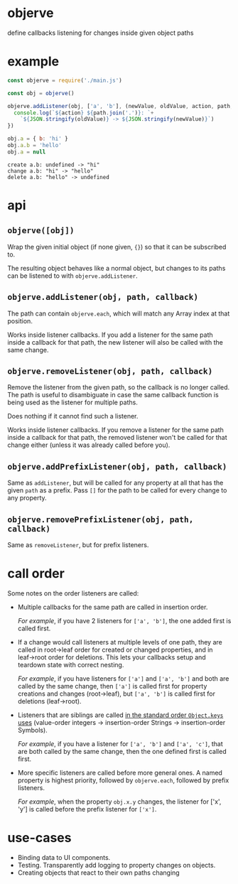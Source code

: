 # objerve

define callbacks listening for changes inside given object paths

# example

<!-- !test program node -->

<!-- !test in first example -->
```js
const objerve = require('./main.js')

const obj = objerve()

objerve.addListener(obj, ['a', 'b'], (newValue, oldValue, action, path, obj) => {
  console.log(`${action} ${path.join('.')}: `+
    `${JSON.stringify(oldValue)} -> ${JSON.stringify(newValue)}`)
})

obj.a = { b: 'hi' }
obj.a.b = 'hello'
obj.a = null
```

<!-- !test out first example -->

```
create a.b: undefined -> "hi"
change a.b: "hi" -> "hello"
delete a.b: "hello" -> undefined
```

# api

## `objerve([obj])`

Wrap the given initial object (if none given, `{}`) so that it can be
subscribed to.

The resulting object behaves like a normal object, but changes to its paths can
be listened to with `objerve.addListener`.

## `objerve.addListener(obj, path, callback)`

The path can contain `objerve.each`, which will match any Array index at that
position.

Works inside listener callbacks.  If you add a listener for the same path
inside a callback for that path, the new listener will also be called with the
same change.

## `objerve.removeListener(obj, path, callback)`

Remove the listener from the given path, so the callback is no longer called.
The path is useful to disambiguate in case the same callback function is being
used as the listener for multiple paths.

Does nothing if it cannot find such a listener.

Works inside listener callbacks.  If you remove a listener for the same path
inside a callback for that path, the removed listener won't be called for that
change either (unless it was already called before you).

## `objerve.addPrefixListener(obj, path, callback)`

Same as `addListener`, but will be called for any property at all that has the
given `path` as a prefix.  Pass `[]` for the path to be called for every change
to any property.

## `objerve.removePrefixListener(obj, path, callback)`

Same as `removeListener`, but for prefix listeners.

# call order

Some notes on the order listeners are called:

 - Multiple callbacks for the same path are called in insertion order.

   *For example*, if you have 2 listeners for `['a', 'b']`, the one added first
   is called first.

 - If a change would call listeners at multiple levels of one path, they are
   called in root→leaf order for created or changed properties, and in
   leaf→root order for deletions.  This lets your callbacks setup and teardown
   state with correct nesting.

   *For example*, if you have listeners for `['a']` and `['a', 'b']` and both
   are called by the same change, then `['a']` is called first for property
   creations and changes (root→leaf), but `['a', 'b']` is called first for
   deletions (leaf→root).

 - Listeners that are siblings are called [in the standard order `Object.keys`
   uses](https://www.ecma-international.org/ecma-262/9.0/index.html#sec-ordinaryownpropertykeys)
   (value-order integers → insertion-order Strings → insertion-order Symbols).

   *For example*, if you have a listener for `['a', 'b']` and `['a', 'c']`,
   that are both called by the same change, then the one defined first is
   called first.

 - More specific listeners are called before more general ones.  A named
   property is highest priority, followed by `objerve.each`, followed by prefix
   listeners.

   *For example*, when the property `obj.x.y` changes, the listener for ['x',
   'y'] is called before the prefix listener for `['x']`.


# use-cases

 - Binding data to UI components.
 - Testing.  Transparently add logging to property changes on objects.
 - Creating objects that react to their own paths changing
